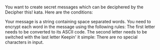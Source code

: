 You want to create secret messages which can be deciphered by the Decipher this! kata. Here are the conditions:

Your message is a string containing space separated words.
You need to encrypt each word in the message using the following rules:
The first letter needs to be converted to its ASCII code.
The second letter needs to be switched with the last letter
Keepin' it simple: There are no special characters in input.
